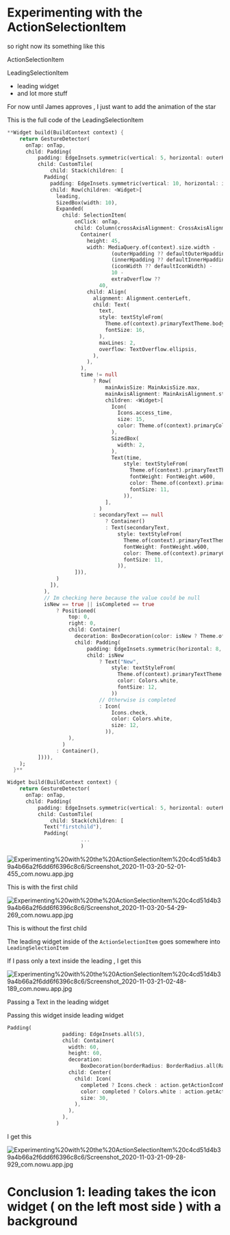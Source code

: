 # Experimenting with the ActionSelectionItem

so right now its something like this 

ActionSelectionItem

LeadingSelectionItem 

- leading widget
- and lot more stuff

For now until James approves  , I just want to add the animation of the star 

This is the full code of  the LeadingSelectionItem

```dart
**Widget build(BuildContext context) {
    return GestureDetector(
      onTap: onTap,
      child: Padding(
          padding: EdgeInsets.symmetric(vertical: 5, horizontal: outerHpadding ?? defaultOuterHpadding),
          child: CustomTile(
              child: Stack(children: [
            Padding(
              padding: EdgeInsets.symmetric(vertical: 10, horizontal: innerHpadding ?? defaultInnerHpadding),
              child: Row(children: <Widget>[
                leading,
                SizedBox(width: 10),
                Expanded(
                  child: SelectionItem(
                      onClick: onTap,
                      child: Column(crossAxisAlignment: CrossAxisAlignment.start, mainAxisSize: MainAxisSize.max, mainAxisAlignment: MainAxisAlignment.start, children: <Widget>[
                        Container(
                          height: 45,
                          width: MediaQuery.of(context).size.width -
                                  (outerHpadding ?? defaultOuterHpadding) * 2 -
                                  (innerHpadding ?? defaultInnerHpadding) * 2 -
                                  (iconWidth ?? defaultIconWidth) -
                                  10 -
                                  extraOverflow ??
                              40,
                          child: Align(
                            alignment: Alignment.centerLeft,
                            child: Text(
                              text,
                              style: textStyleFrom(
                                Theme.of(context).primaryTextTheme.bodyText1,
                                fontSize: 16,
                              ),
                              maxLines: 2,
                              overflow: TextOverflow.ellipsis,
                            ),
                          ),
                        ),
                        time != null
                            ? Row(
                                mainAxisSize: MainAxisSize.max,
                                mainAxisAlignment: MainAxisAlignment.start,
                                children: <Widget>[
                                  Icon(
                                    Icons.access_time,
                                    size: 15,
                                    color: Theme.of(context).primaryColor,
                                  ),
                                  SizedBox(
                                    width: 2,
                                  ),
                                  Text(time,
                                      style: textStyleFrom(
                                        Theme.of(context).primaryTextTheme.bodyText1,
                                        fontWeight: FontWeight.w600,
                                        color: Theme.of(context).primaryColor,
                                        fontSize: 11,
                                      )),
                                ],
                              )
                            : secondaryText == null
                                ? Container()
                                : Text(secondaryText,
                                    style: textStyleFrom(
                                      Theme.of(context).primaryTextTheme.bodyText1,
                                      fontWeight: FontWeight.w600,
                                      color: Theme.of(context).primaryColor,
                                      fontSize: 11,
                                    )),
                      ])),
                )
              ]),
            ),
            // Im checking here because the value could be null
            isNew == true || isCompleted == true
                ? Positioned(
                    top: 0,
                    right: 0,
                    child: Container(
                      decoration: BoxDecoration(color: isNew ? Theme.of(context).errorColor : Color.fromRGBO(89, 152, 26, 1), borderRadius: BorderRadius.only(bottomLeft: Radius.circular(8))),
                      child: Padding(
                          padding: EdgeInsets.symmetric(horizontal: 8, vertical: 2),
                          child: isNew
                              ? Text("New",
                                  style: textStyleFrom(
                                    Theme.of(context).primaryTextTheme.bodyText1,
                                    color: Colors.white,
                                    fontSize: 12,
                                  ))
                              // Otherwise is completed
                              : Icon(
                                  Icons.check,
                                  color: Colors.white,
                                  size: 12,
                                )),
                    ),
                  )
                : Container(),
          ]))),
    );
  }**
```

```dart
Widget build(BuildContext context) {
    return GestureDetector(
      onTap: onTap,
      child: Padding(
          padding: EdgeInsets.symmetric(vertical: 5, horizontal: outerHpadding ?? defaultOuterHpadding),
          child: CustomTile(
              child: Stack(children: [
            Text("firstchild"),
            Padding(
						...
						)
```

![Experimenting%20with%20the%20ActionSelectionItem%20c4cd51d4b39a4b66a2f6dd6f6396c8c6/Screenshot_2020-11-03-20-52-01-455_com.nowu.app.jpg](Experimenting%20with%20the%20ActionSelectionItem%20c4cd51d4b39a4b66a2f6dd6f6396c8c6/Screenshot_2020-11-03-20-52-01-455_com.nowu.app.jpg)

This is with the first child 

![Experimenting%20with%20the%20ActionSelectionItem%20c4cd51d4b39a4b66a2f6dd6f6396c8c6/Screenshot_2020-11-03-20-54-29-269_com.nowu.app.jpg](Experimenting%20with%20the%20ActionSelectionItem%20c4cd51d4b39a4b66a2f6dd6f6396c8c6/Screenshot_2020-11-03-20-54-29-269_com.nowu.app.jpg)

This is without the first child

The leading widget inside of the `ActionSelectionItem` goes somewhere into `LeadingSelectionItem`

If I pass only a text inside the leading , I get this 

![Experimenting%20with%20the%20ActionSelectionItem%20c4cd51d4b39a4b66a2f6dd6f6396c8c6/Screenshot_2020-11-03-21-02-48-189_com.nowu.app.jpg](Experimenting%20with%20the%20ActionSelectionItem%20c4cd51d4b39a4b66a2f6dd6f6396c8c6/Screenshot_2020-11-03-21-02-48-189_com.nowu.app.jpg)

Passing a Text in the leading widget

Passing this widget inside leading widget 

```dart
Padding(
                  padding: EdgeInsets.all(5),
                  child: Container(
                    width: 60,
                    height: 60,
                    decoration:
                        BoxDecoration(borderRadius: BorderRadius.all(Radius.circular(8)), color: completed ? action.getActionIconMap()['iconColor'] : action.getActionIconMap()['iconBackgroundColor']),
                    child: Center(
                      child: Icon(
                        completed ? Icons.check : action.getActionIconMap()['icon'],
                        color: completed ? Colors.white : action.getActionIconMap()['iconColor'],
                        size: 30,
                      ),
                    ),
                  ),
                )
```

I get this 

![Experimenting%20with%20the%20ActionSelectionItem%20c4cd51d4b39a4b66a2f6dd6f6396c8c6/Screenshot_2020-11-03-21-09-28-929_com.nowu.app.jpg](Experimenting%20with%20the%20ActionSelectionItem%20c4cd51d4b39a4b66a2f6dd6f6396c8c6/Screenshot_2020-11-03-21-09-28-929_com.nowu.app.jpg)

# Conclusion 1: leading takes the icon widget ( on the left most side ) with a background